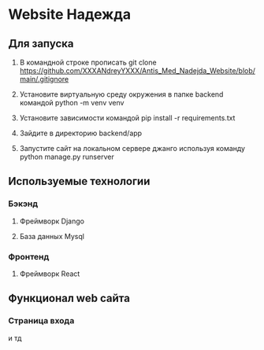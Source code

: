 # Website Надежда

## Для запуска

1. В командной строке прописать git clone https://github.com/XXXANdreyYXXX/Antis_Med_Nadejda_Website/blob/main/.gitignore

2. Установите виртуальную среду окружения в папке backend командой python -m venv venv

3. Установите зависимости командой pip install -r requirements.txt

4. Зайдите в директорию backend/app

5. Запустите сайт на локальном сервере джанго используя команду python manage.py runserver

## Используемые технологии 

### Бэкэнд 
1. Фреймворк Django

2. База данных Mysql

### Фронтенд 

1. Фреймворк React

## Функционал web сайта

### Страница входа
и тд